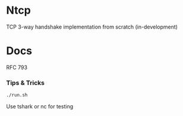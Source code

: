 # Ntcp
TCP 3-way handshake implementation from scratch (in-development)

# Docs
RFC 793

### Tips & Tricks
```bash
./run.sh
```

Use tshark or nc for testing